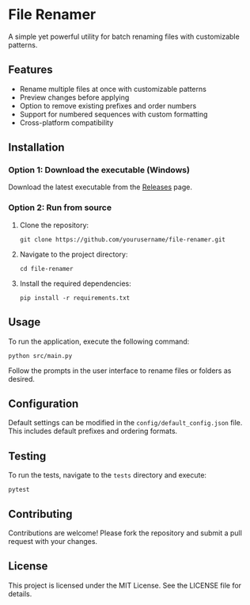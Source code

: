 # File Renamer

A simple yet powerful utility for batch renaming files with customizable patterns.

## Features

- Rename multiple files at once with customizable patterns
- Preview changes before applying
- Option to remove existing prefixes and order numbers
- Support for numbered sequences with custom formatting
- Cross-platform compatibility

## Installation

### Option 1: Download the executable (Windows)
Download the latest executable from the [Releases](https://github.com/yesunhuang/file-renamer/releases) page.

### Option 2: Run from source
1. Clone the repository:
   ```
   git clone https://github.com/yourusername/file-renamer.git
   ```
2. Navigate to the project directory:
   ```
   cd file-renamer
   ```
3. Install the required dependencies:
   ```
   pip install -r requirements.txt
   ```

## Usage
To run the application, execute the following command:
```
python src/main.py
```
Follow the prompts in the user interface to rename files or folders as desired.

## Configuration
Default settings can be modified in the `config/default_config.json` file. This includes default prefixes and ordering formats.

## Testing
To run the tests, navigate to the `tests` directory and execute:
```
pytest
```

## Contributing
Contributions are welcome! Please fork the repository and submit a pull request with your changes.

## License
This project is licensed under the MIT License. See the LICENSE file for details.